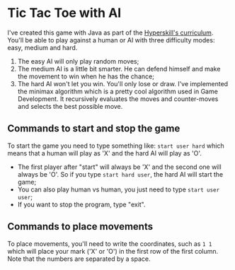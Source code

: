 # Tic Tac Toe with AI

I've created this game with Java as part of the [Hyperskill's curriculum](https://hyperskill.org/projects/81).
You'll be able to play against a human or AI with three difficulty modes: easy, medium and hard.

1. The easy AI will only play random moves;
2. The medium AI is a little bit smarter. He can defend himself and make the movement to win when he has the chance;
3. The hard AI won't let you win. You'll only lose or draw. I've implemented the minimax algorithm which is a pretty cool algorithm used in Game Development. It recursively evaluates the moves and counter-moves and selects the best possible move.

## Commands to start and stop the game
To start the game you need to type something like: `start user hard` which means that a human will play as 'X' and the hard AI will play as 'O'.
- The first player after "start" will always be 'X' and the second one will always be 'O'. So if you type `start hard user`, the hard AI will start the game;
- You can also play human vs human, you just need to type `start user user`;
- If you want to stop the program, type "exit".

## Commands to place movements
To place movements, you'll need to write the coordinates, such as `1 1` which will place your mark ('X' or 'O') in the first row of the first column. Note that the numbers are separated by a space.
